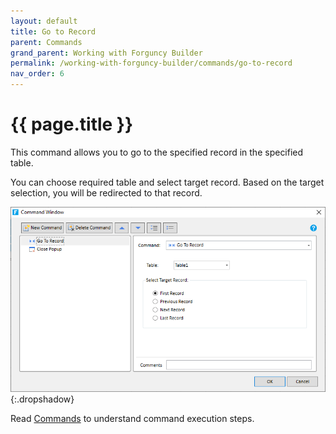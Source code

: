 ```yaml
---
layout: default
title: Go to Record
parent: Commands
grand_parent: Working with Forguncy Builder
permalink: /working-with-forguncy-builder/commands/go-to-record
nav_order: 6
---
```


# {{ page.title }}

This command allows you to go to the specified record in the specified table.

You can choose required table and select target record. Based on the target selection, you will be redirected to that record.

![command-go-to-record](/assets/images/product-images/command-go-to-record.png)
{:.dropshadow}

Read [Commands](https://docs.forguncy.net/working-with-forguncy-builder/commands/) to understand command execution steps.